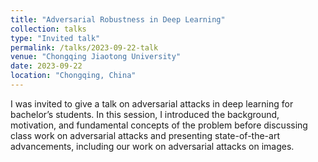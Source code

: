 ```yaml
---
title: "Adversarial Robustness in Deep Learning"
collection: talks
type: "Invited talk"
permalink: /talks/2023-09-22-talk
venue: "Chongqing Jiaotong University"
date: 2023-09-22
location: "Chongqing, China"
---
```


I was invited to give a talk on adversarial attacks in deep learning for bachelor’s students. In this session, I introduced the background, motivation, and fundamental concepts of the problem before discussing class work on adversarial attacks and presenting state-of-the-art advancements, including our work on adversarial attacks on images.
